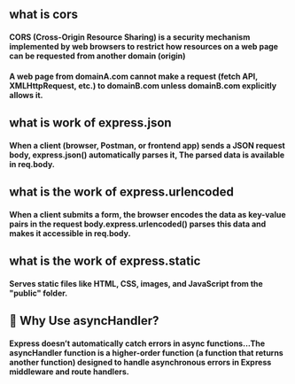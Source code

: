 ## what is cors
#### CORS (Cross-Origin Resource Sharing) is a security mechanism implemented by web browsers to restrict how resources on a web page can be requested from another domain (origin)

#### A web page from domainA.com cannot make a request (fetch API, XMLHttpRequest, etc.) to domainB.com unless domainB.com explicitly allows it.

## what is work of express.json
#### When a client (browser, Postman, or frontend app) sends a JSON request body, express.json() automatically parses it,  The parsed data is available in req.body.

## what is the work of express.urlencoded
#### When a client submits a form, the browser encodes the data as key-value pairs in the request body.express.urlencoded() parses this data and makes it accessible in req.body.


## what is the work of express.static
####  Serves static files like HTML, CSS, images, and JavaScript from the "public" folder.


## 📌 Why Use asyncHandler?
#### Express doesn’t automatically catch errors in async functions...The asyncHandler function is a higher-order function (a function that returns another function) designed to handle asynchronous errors in Express middleware and route handlers.

